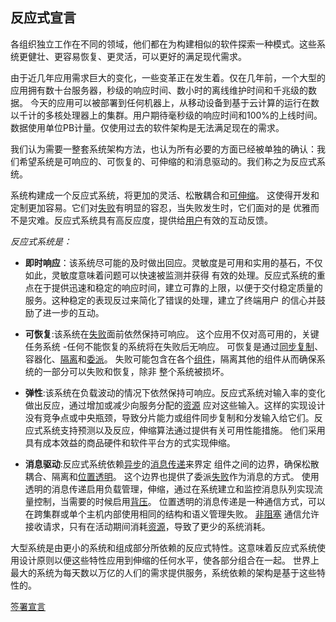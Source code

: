 反应式宣言
----------------------

各组织独立工作在不同的领域，他们都在为构建相似的软件探索一种模式。这些系统更健壮、更容易恢复、更灵活，可以更好的满足现代需求。

由于近几年应用需求巨大的变化，一些变革正在发生着。仅在几年前，一个大型的应用拥有数十台服务器，秒级的响应时间、数小时的离线维护时间和千兆级的数据。 
今天的应用可以被部署到任何机器上，从移动设备到基于云计算的运行在数以千计的多核处理器上的集群。用户期待毫秒级的响应时间和100%的上线时间。
数据使用单位PB计量。仅使用过去的软件架构是无法满足现在的需求。

我们认为需要一整套系统架构方法，也认为所有必要的方面已经被单独的确认：我们希望系统是可响应的、可恢复的、可伸缩的和消息驱动的。我们称之为反应式系统。

系统构建成一个反应式系统，将更加的灵活、松散耦合和[可伸缩](http://www.reactivemanifesto.org/glossary#Scalability)。
这使得开发和定制更加容易。它们对[失败](http://www.reactivemanifesto.org/glossary#Failure)有明显的容忍，当失败发生时，它们面对的是
优雅而不是灾难。反应式系统具有高反应度，提供给[用户](http://www.reactivemanifesto.org/glossary#User)有效的互动反馈。

*反应式系统是：*

* <a name="Responsive"></a>**即时响应**：该系统尽可能的及时做出回应。灵敏度是可用和实用的基石，不仅如此，灵敏度意味着问题可以快速被监测并获得
有效的处理。反应式系统的重点在于提供迅速和稳定的响应时间，建立可靠的上限，以便于交付稳定质量的服务。这种稳定的表现反过来简化了错误的处理，建立了终端用户
的信心并鼓励了进一步的互动。

* <a name="Resilient"></a>**可恢复**:该系统在[失败](http://www.reactivemanifesto.org/glossary#Failure)面前依然保持可响应。
这个应用不仅对高可用的，关键任务系统 -任何不能恢复的系统将在失败后无响应。
可恢复是通过[同步复制](http://www.reactivemanifesto.org/glossary#Replication)、容器化、[隔离](http://www.reactivemanifesto.org/glossary#Isolation)和[委派](http://www.reactivemanifesto.org/glossary#Delegation)。
失败可能包含在各个[组件](http://www.reactivemanifesto.org/glossary#Component)，隔离其他的组件从而确保系统的一部分可以失败和恢复，除非
整个系统被损坏。

* <a name="Elastic"></a>**弹性**:该系统在负载波动的情况下依然保持可响应。反应式系统对输入率的变化做出反应，通过增加或减少向服务分配的[资源](http://www.reactivemanifesto.org/glossary#Resource)
 应对这些输入。这样的实现设计没有竞争点或中央瓶颈，导致分片能力或组件同步复制和分发输入给它们。反应式系统支持预测以及反应，伸缩算法通过提供有关可用性能措施。
 他们采用具有成本效益的商品硬件和软件平台方的式实现伸缩。
 
* <a name="Message-Driven"></a>**消息驱动**:反应式系统依赖[异步](http://www.reactivemanifesto.org/glossary#Asynchronous)的[消息传递](http://www.reactivemanifesto.org/glossary#Message-Driven)来界定
 组件之间的边界，确保松散耦合、隔离和[位置透明](http://www.reactivemanifesto.org/glossary#Location-Transparency)。
 这个边界也提供了委派[失败](http://www.reactivemanifesto.org/glossary#Failure)作为消息的方式。
 使用透明的消息传递启用负载管理，伸缩，通过在系统建立和监控消息队列实现流量控制，当需要的时候启用[背压](http://www.reactivemanifesto.org/glossary#Back-Pressure)。
 位置透明的消息传递是一种通信方式，可以在跨集群或单个主机内部使用相同的结构和语义管理失败。
 [非阻塞](http://www.reactivemanifesto.org/glossary#Non-Blocking) 通信允许接收请求，只有在活动期间消耗[资源](http://www.reactivemanifesto.org/glossary#Resource)，导致了更少的系统消耗。
 
大型系统是由更小的系统和组成部分所依赖的反应式特性。这意味着反应式系统使用设计原则以便这些特性应用到伸缩的任何水平，使各部分组合在一起。
世界上最大的系统为每天数以万亿的人们的需求提供服务，系统依赖的架构是基于这些特性的。

[签署宣言](http://www.reactivemanifesto.org/#sign-button)
